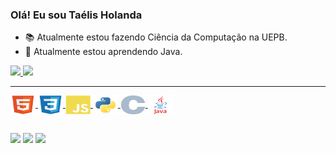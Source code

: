 ###  Olá! Eu sou Taélis Holanda

-  📚 Atualmente estou fazendo Ciência da Computação na UEPB.
- 🌱 Atualmente estou aprendendo Java.

<div>
  <a href="https://github.com/Taeliscosta">
  <img height="190" src="https://github-readme-stats.vercel.app/api?username=taeliscosta&show_icons=true&theme=dark&cache_seconds=1800"/>
  <img height="190" src="https://github-readme-stats.vercel.app/api/top-langs/?username=taeliscosta&hide=html,ejs&layout=compact&langs_count=100&theme=dark"/>
</div>
    
<hr>
 <div style="display: inline_block">
  <img align="center" alt="Wes-HTML" height="30" width="40" src="https://raw.githubusercontent.com/devicons/devicon/master/icons/html5/html5-original.svg">
  <img align="center" alt="Wes-CSS" height="30" width="40" src="https://raw.githubusercontent.com/devicons/devicon/master/icons/css3/css3-original.svg">
  <img align="center" alt="Wes-Js" height="30" width="40" src="https://raw.githubusercontent.com/devicons/devicon/master/icons/javascript/javascript-plain.svg">
  <img align="center" alt="Rafa-Python" height="30" width="40" src="https://raw.githubusercontent.com/devicons/devicon/master/icons/python/python-original.svg">
  <img align="center" alt="Rafa-C" height="30" width="40" src="https://github.com/devicons/devicon/blob/master/icons/c/c-original.svg">
  <img align="center" alt="Rafa-Java" height="30" width="40" src="https://raw.githubusercontent.com/devicons/devicon/54cfe13ac10eaa1ef817a343ab0a9437eb3c2e08/icons/java/java-original-wordmark.svg">
</div>

  ##

<div> 
  <a href="https://www.linkedin.com/in/taeliscosta/" target="_blank"><img src="https://img.shields.io/badge/-LinkedIn-%230077B5?style=for-the-badge&logo=linkedin&logoColor=white" target="_blank"></a> 
  <a href="https://www.instagram.com/taelis_c_/"_blank"><img src="https://img.shields.io/badge/-Instagram-%23E4405F?style=for-the-badge&logo=instagram&logoColor=white"       target="_blank"></a> 
  <a href = "mailto:taeliscosta11@gmail.com"><img src="https://img.shields.io/badge/Gmail-D14836?style=for-the-badge&logo=gmail&logoColor=white" target="_blank"></a>
  
</div> 
